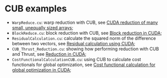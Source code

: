 # CUB examples

- ```WarpReduce.cu```: warp reduction with CUB, see [CUDA reduction of many small, unequally sized arrays](http://stackoverflow.com/questions/1773700/cuda-reduction-of-many-small-unequally-sized-arrays/31715571#31715571);
- ```BlockReduce.cu```: block reduction with CUB, see [Block reduction in CUDA](http://stackoverflow.com/questions/22939034/block-reduction-in-cuda/31730429#31730429);
- ```ResidualCalculation.cu```: calculate the squared norm of the difference between two vectors, see [Residual calculation using CUDA](http://stackoverflow.com/questions/23597823/residue-calculation-using-cuda-thrust/31803582#31803582);
- ```CUB_Thrust_Reduction.cu```: showing how performing reduction with CUB and Thrust, see [Reduction in CUDA](http://stackoverflow.com/questions/20324277/reduction-in-cuda-using-global-memory/31898839#31898839);
- ```CostFunctionalCalculationCUB.cu```: using CUB to calculate cost functionals for global optimization, see [Cost functional calculation for global optimization in CUDA](http://stackoverflow.com/questions/11318756/cuda-vs-multithread-for-a-non-linear-optimization-of-a-complex-function/31957889#31957889);
